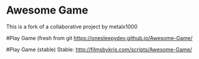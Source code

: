 # Awesome Game
This is a fork of a collaborative project by metalx1000

#Play Game (fresh from git
https://onesleepydev.github.io/Awesome-Game/

#Play Game (stable)
Stable: http://filmsbykris.com/scripts/Awesome-Game/


